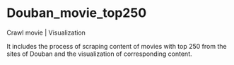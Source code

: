 # Douban_movie_top250
Crawl movie | Visualization

It includes the process of scraping content of movies with top 250 from the sites of Douban and the visualization of corresponding content.
